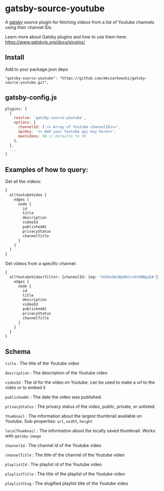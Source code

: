 # gatsby-source-youtube

A [gatsby](https://www.gatsbyjs.org/) source plugin for fetching videos from a list of Youtube channels using their channel IDs.

Learn more about Gatsby plugins and how to use them here: https://www.gatsbyjs.org/docs/plugins/

## Install

Add to your package.json deps

`"gatsby-source-youtube": "https://github.com/mkczarkowski/gatsby-source-youtube.git",`

## gatsby-config.js

```javascript
plugins: [
  {
    resolve: `gatsby-source-youtube`,
    options: {
      channelId: ['<< Array of Youtube channelIDs>>',
      apiKey: '<< Add your Youtube api key here>>',
      maxVideos: 50 // Defaults to 50
    },
  },
  ...
]
```

## Examples of how to query:

Get all the videos:

```graphql
{
  allYoutubeVideo {
    edges {
      node {
        id
        title
        description
        videoId
        publishedAt
        privacyStatus
        channelTitle
      }
    }
  }
}
```

Get videos from a specific channel:

```graphql
{
  allYoutubeVideo(filter: {channelId: {eq: "UCK8sQmJBp8GCxrOtXWBpyEA"}}) {
    edges {
      node {
        id
        title
        description
        videoId
        publishedAt
        privacyStatus
        channelTitle
      }
    }
  }
}
```

## Schema

`title`
: The title of the Youtube video

`description`
: The description of the Youtube video

`videoId`
: The id for the video on Youtube, can be used to make a url to the video or to embed it

`publishedAt`
: The date the video was published.

`privacyStatus`
: The privacy status of the video, public, private, or unlisted

`thumbnail`
: The information about the largest thumbnail available on Youtube. Sub-properties: `url`, `width`, `height`

`localThumbnail`
: The information about the locally saved thumbnail. Works with `gatsby-image`

`channelId`
: The channel id of the Youtube video

`channelTitle`
: The title of the channel of the Youtube video

`playlistId`
: The playlist id of the Youtube video

`playlistTitle`
: The title of the playlist of the Youtube video

`playlistSlug`
: The slugified playlist title of the Youtube video
